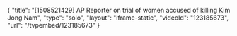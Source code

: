 {
    "title": "[1508521429] AP Reporter on trial of women accused of killing Kim Jong Nam",
    "type": "solo",
    "layout": "iframe-static",
    "videoId": "123185673",
    "url": "\/tvpembed\/123185673"
}